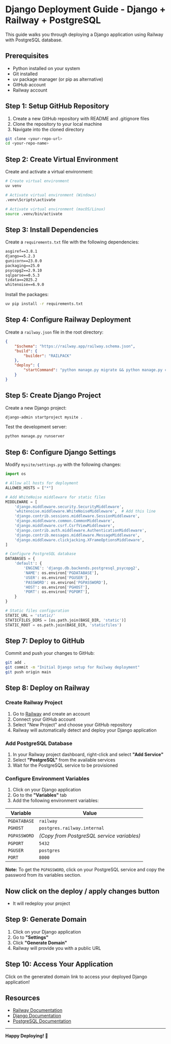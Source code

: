 # Django Deployment Guide - Django + Railway + PostgreSQL

This guide walks you through deploying a Django application using Railway with PostgreSQL database.

## Prerequisites

- Python installed on your system
- Git installed
- uv package manager (or pip as alternative)
- GitHub account
- Railway account

## Step 1: Setup GitHub Repository

1. Create a new GitHub repository with README and .gitignore files
2. Clone the repository to your local machine
3. Navigate into the cloned directory

```bash
git clone <your-repo-url>
cd <your-repo-name>
```

## Step 2: Create Virtual Environment

Create and activate a virtual environment:

```bash
# Create virtual environment
uv venv

# Activate virtual environment (Windows)
.venv\Scripts\activate

# Activate virtual environment (macOS/Linux)
source .venv/bin/activate
```

## Step 3: Install Dependencies

Create a `requirements.txt` file with the following dependencies:

```txt
asgiref==3.8.1
django==5.2.3
gunicorn==23.0.0
packaging==25.0
psycopg2==2.9.10
sqlparse==0.5.3
tzdata==2025.2
whitenoise==6.9.0
```

Install the packages:

```bash
uv pip install -r requirements.txt
```

## Step 4: Configure Railway Deployment

Create a `railway.json` file in the root directory:

```json
{
    "$schema": "https://railway.app/railway.schema.json",
    "build": {
        "builder": "RAILPACK"
    },
    "deploy": {
        "startCommand": "python manage.py migrate && python manage.py collectstatic --noinput && gunicorn mysite.wsgi"
    }
}
```

## Step 5: Create Django Project

Create a new Django project:

```bash
django-admin startproject mysite .
```

Test the development server:

```bash
python manage.py runserver
```

## Step 6: Configure Django Settings

Modify `mysite/settings.py` with the following changes:

```python
import os

# Allow all hosts for deployment
ALLOWED_HOSTS = ["*"]

# Add WhiteNoise middleware for static files
MIDDLEWARE = [
    'django.middleware.security.SecurityMiddleware',
    'whitenoise.middleware.WhiteNoiseMiddleware',  # Add this line
    'django.contrib.sessions.middleware.SessionMiddleware',
    'django.middleware.common.CommonMiddleware',
    'django.middleware.csrf.CsrfViewMiddleware',
    'django.contrib.auth.middleware.AuthenticationMiddleware',
    'django.contrib.messages.middleware.MessageMiddleware',
    'django.middleware.clickjacking.XFrameOptionsMiddleware',
]

# Configure PostgreSQL database
DATABASES = {
    'default': {
        'ENGINE': 'django.db.backends.postgresql_psycopg2',
        'NAME': os.environ['PGDATABASE'],
        'USER': os.environ['PGUSER'],
        'PASSWORD': os.environ['PGPASSWORD'],
        'HOST': os.environ['PGHOST'],
        'PORT': os.environ['PGPORT'],
    }
}

# Static files configuration
STATIC_URL = 'static/'
STATICFILES_DIRS = [os.path.join(BASE_DIR, 'static')]
STATIC_ROOT = os.path.join(BASE_DIR, 'staticfiles')
```

## Step 7: Deploy to GitHub

Commit and push your changes to GitHub:

```bash
git add .
git commit -m "Initial Django setup for Railway deployment"
git push origin main
```

## Step 8: Deploy on Railway

### Create Railway Project

1. Go to [Railway](https://railway.app) and create an account
2. Connect your GitHub account
3. Select "New Project" and choose your GitHub repository
4. Railway will automatically detect and deploy your Django application

### Add PostgreSQL Database

1. In your Railway project dashboard, right-click and select **"Add Service"**
2. Select **"PostgreSQL"** from the available services
3. Wait for the PostgreSQL service to be provisioned

### Configure Environment Variables

1. Click on your Django application 
2. Go to the **"Variables"** tab
3. Add the following environment variables:

| Variable | Value |
|----------|-------|
| `PGDATABASE` | `railway` |
| `PGHOST` | `postgres.railway.internal` |
| `PGPASSWORD` | *(Copy from PostgreSQL service variables)* |
| `PGPORT` | `5432` |
| `PGUSER` | `postgres` |
| `PORT` | `8000` |

**Note:** To get the `PGPASSWORD`, click on your PostgreSQL service and copy the password from its variables section.

## Now click on the deploy / apply changes button

- It will redeploy your project

## Step 9: Generate Domain

1. Click on your Django application 
2. Go to **"Settings"**
3. Click **"Generate Domain"**
4. Railway will provide you with a public URL

## Step 10: Access Your Application

Click on the generated domain link to access your deployed Django application!

## Resources

- [Railway Documentation](https://docs.railway.app/)
- [Django Documentation](https://docs.djangoproject.com/)
- [PostgreSQL Documentation](https://www.postgresql.org/docs/)

---

**Happy Deploying! 🚀**
